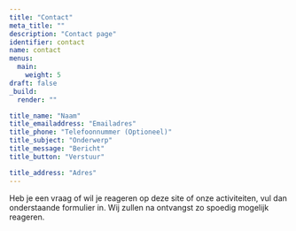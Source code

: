 ```yaml
---
title: "Contact"
meta_title: ""
description: "Contact page"
identifier: contact
name: contact
menus: 
  main:
    weight: 5
draft: false
_build:
  render: ""

title_name: "Naam"
title_emailaddress: "Emailadres"
title_phone: "Telefoonnummer (Optioneel)"
title_subject: "Onderwerp"
title_message: "Bericht"
title_button: "Verstuur"

title_address: "Adres"
---
```

Heb je een vraag of wil je reageren op deze site of onze activiteiten, vul dan onderstaande formulier in. Wij zullen na ontvangst zo spoedig mogelijk reageren.

